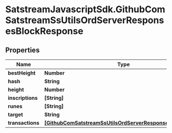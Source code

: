 # SatstreamJavascriptSdk.GithubComSatstreamSsUtilsOrdServerResponsesBlockResponse

## Properties
Name | Type | Description | Notes
------------ | ------------- | ------------- | -------------
**bestHeight** | **Number** |  | [optional] 
**hash** | **String** |  | [optional] 
**height** | **Number** |  | [optional] 
**inscriptions** | **[String]** |  | [optional] 
**runes** | **[String]** |  | [optional] 
**target** | **String** |  | [optional] 
**transactions** | [**[GithubComSatstreamSsUtilsOrdServerResponsesTransaction]**](GithubComSatstreamSsUtilsOrdServerResponsesTransaction.md) |  | [optional] 
